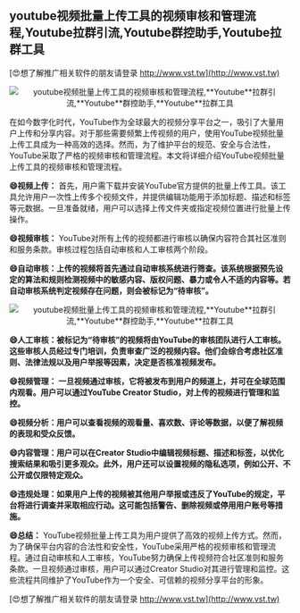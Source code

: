 ## **youtube视频批量上传工具的视频审核和管理流程,**Youtube**拉群引流,**Youtube**群控助手,**Youtube**拉群工具**

[😍想了解推广相关软件的朋友请登录 http://www.vst.tw](http://www.vst.tw)

 <center><img src="https://vst.tw/MP4/tuiguang/png/2.png" alt="youtube视频批量上传工具的视频审核和管理流程,**Youtube**拉群引流,**Youtube**群控助手,**Youtube**拉群工具"></center>

在如今数字化时代，YouTube作为全球最大的视频分享平台之一，吸引了大量用户上传和分享内容。对于那些需要频繁上传视频的用户，使用YouTube视频批量上传工具成为一种高效的选择。然而，为了维护平台的规范、安全与合法性，YouTube采取了严格的视频审核和管理流程。本文将详细介绍YouTube视频批量上传工具的视频审核和管理流程。

**😄视频上传：**
首先，用户需下载并安装YouTube官方提供的批量上传工具。该工具允许用户一次性上传多个视频文件，并提供编辑功能用于添加标题、描述和标签等元数据。一旦准备就绪，用户可以选择上传文件夹或指定视频位置进行批量上传操作。

**😄视频审核：**
YouTube对所有上传的视频都进行审核以确保内容符合其社区准则和服务条款。审核过程包括自动审核和人工审核两个阶段。

**😄自动审核：上传的视频将首先通过自动审核系统进行筛查。该系统根据预先设定的算法和规则检测视频中的敏感内容、版权问题、暴力或令人不适的内容等。若自动审核系统判定视频存在问题，则会被标记为“待审核”。**

 <center><img src="https://vst.tw/MP4/tuiguang/png/8.png" alt="youtube视频批量上传工具的视频审核和管理流程,**Youtube**拉群引流,**Youtube**群控助手,**Youtube**拉群工具"></center>

**😄人工审核：被标记为“待审核”的视频将由YouTube的审核团队进行人工审核。这些审核人员经过专门培训，负责审查广泛的视频内容。他们会综合考虑社区准则、法律法规以及用户举报等因素，决定是否核准视频发布。**

**😄视频管理： 一旦视频通过审核，它将被发布到用户的频道上，并可在全球范围内观看。用户可以通过YouTube Creator Studio，对上传的视频进行管理和监控。**

**😄视频分析：用户可以查看视频的观看量、喜欢数、评论等数据，以便了解视频的表现和受众反馈。**

**😄内容管理：用户可以在Creator Studio中编辑视频标题、描述和标签，以优化搜索结果和吸引更多观众。此外，用户还可以设置视频的隐私选项，例如公开、不公开或仅限特定观众。**

**😄违规处理：如果用户上传的视频被其他用户举报或违反了YouTube的规定，平台将进行调查并采取相应行动。这可能包括警告、删除视频或停用用户账号等措施。**

**😄总结：**
YouTube视频批量上传工具为用户提供了高效的视频上传方式。然而，为了确保平台内容的合法性和安全性，YouTube采用严格的视频审核和管理流程。通过自动审核和人工审核，YouTube努力确保上传视频符合社区准则和服务条款。一旦视频通过审核，用户可以通过Creator Studio对其进行管理和监控。这些流程共同维护了YouTube作为一个安全、可信赖的视频分享平台的形象。

[😍想了解推广相关软件的朋友请登录 http://www.vst.tw](http://www.vst.tw)



